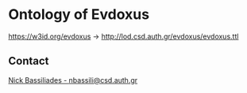 # Ontology of Evdoxus
https://w3id.org/evdoxus -> http://lod.csd.auth.gr/evdoxus/evdoxus.ttl



## Contact
[Nick Bassiliades - nbassili@csd.auth.gr](mailto:nbassili@csd.auth.gr)
